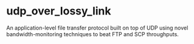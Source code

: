 # udp_over_lossy_link
An application-level file transfer protocol built on top of UDP using novel bandwidth-monitoring techniques to beat FTP and SCP throughputs.
